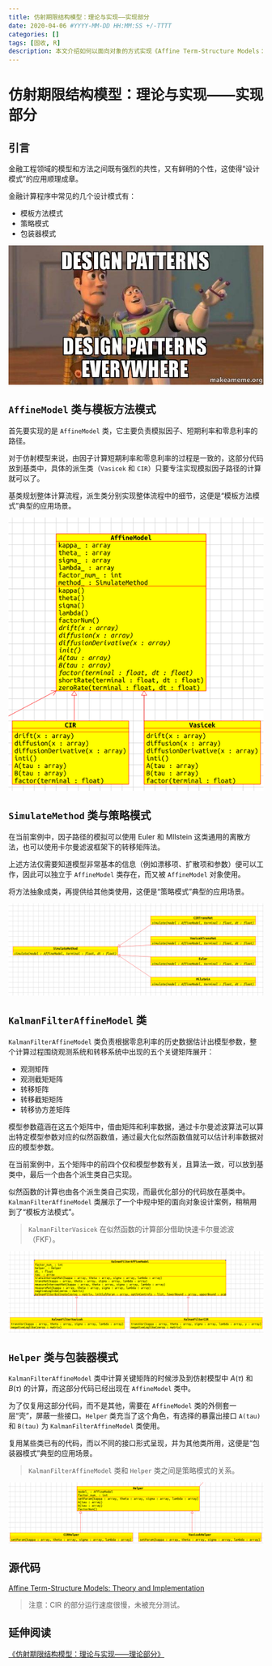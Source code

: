 ```yaml
---
title: 仿射期限结构模型：理论与实现——实现部分
date: 2020-04-06 #YYYY-MM-DD HH:MM:SS +/-TTTT
categories: []
tags: [固收, R]
description: 本文介绍如何以面向对象的方式实现《Affine Term-Structure Models：Theory and Implementation》中的算法，并适当的使用设计模式使代码尽可能的优雅。。
---
```


# 仿射期限结构模型：理论与实现——实现部分

## 引言

金融工程领域的模型和方法之间既有强烈的共性，又有鲜明的个性，这使得“设计模式”的应用顺理成章。

金融计算程序中常见的几个设计模式有：
* 模板方法模式
* 策略模式
* 包装器模式

![](/img/term-structure/1-1.jpg)

## `AffineModel` 类与模板方法模式

首先要实现的是 `AffineModel` 类，它主要负责模拟因子、短期利率和零息利率的路径。

对于仿射模型来说，由因子计算短期利率和零息利率的过程是一致的，这部分代码放到基类中，具体的派生类（`Vasicek` 和 `CIR`）只要专注实现模拟因子路径的计算就可以了。

基类规划整体计算流程，派生类分别实现整体流程中的细节，这便是“模板方法模式”典型的应用场景。

![](/img/term-structure/1-2.png)

## `SimulateMethod` 类与策略模式

在当前案例中，因子路径的模拟可以使用 Euler 和 MIlstein 这类通用的离散方法，也可以使用卡尔曼滤波框架下的转移矩阵法。

上述方法仅需要知道模型非常基本的信息（例如漂移项、扩散项和参数）便可以工作，因此可以独立于 `AffineModel` 类存在，而又被 `AffineModel` 对象使用。

将方法抽象成类，再提供给其他类使用，这便是“策略模式”典型的应用场景。

![](/img/term-structure/1-3.png)

## `KalmanFilterAffineModel` 类

`KalmanFilterAffineModel` 类负责根据零息利率的历史数据估计出模型参数，整个计算过程围绕观测系统和转移系统中出现的五个关键矩阵展开：
* 观测矩阵
* 观测截矩矩阵
* 转移矩阵
* 转移截矩矩阵
* 转移协方差矩阵

模型参数蕴涵在这五个矩阵中，借由矩阵和利率数据，通过卡尔曼滤波算法可以算出特定模型参数对应的似然函数值，通过最大化似然函数值就可以估计利率数据对应的模型参数。

在当前案例中，五个矩阵中的前四个仅和模型参数有关，且算法一致，可以放到基类中，最后一个由各个派生类自己实现。

似然函数的计算也由各个派生类自己实现，而最优化部分的代码放在基类中。`KalmanFilterAffineModel` 类展示了一个中规中矩的面向对象设计案例，稍稍用到了“模板方法模式”。

> `KalmanFilterVasicek` 在似然函数的计算部分借助快速卡尔曼滤波（FKF）。

![](/img/term-structure/1-4.png)

## `Helper` 类与包装器模式

`KalmanFilterAffineModel` 类中计算关键矩阵的时候涉及到仿射模型中 $A(\tau)$ 和 $B(\tau)$ 的计算，而这部分代码已经出现在 `AffineModel` 类中。

为了仅复用这部分代码，而不是其他，需要在 `AffineModel` 类的外侧套一层“壳”，屏蔽一些接口。`Helper` 类充当了这个角色，有选择的暴露出接口 `A(tau)` 和 `B(tau)` 为 `KalmanFilterAffineModel` 类使用。

复用某些类已有的代码，而以不同的接口形式呈现，并为其他类所用，这便是“包装器模式”典型的应用场景。

> `KalmanFilterAffineModel` 类和 `Helper` 类之间是策略模式的关系。

![](/img/term-structure/1-5.png)

## 源代码

[Affine Term-Structure Models: Theory and Implementation
](https://github.com/xuruilong100/ATSMTI)

> 注意：CIR 的部分运行速度很慢，未被充分测试。

## 延伸阅读

[《仿射期限结构模型：理论与实现——理论部分》](https://xuruilong100.github.io/posts/%E4%BB%BF%E5%B0%84%E6%9C%9F%E9%99%90%E7%BB%93%E6%9E%84%E6%A8%A1%E5%9E%8B-%E7%90%86%E8%AE%BA%E9%83%A8%E5%88%86/)

